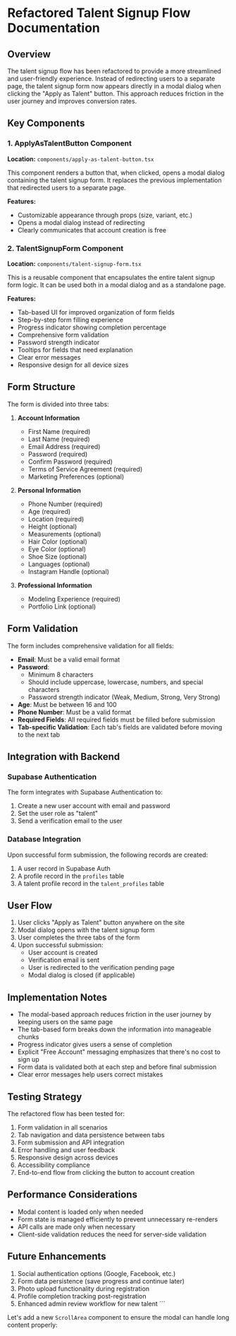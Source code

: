 # Refactored Talent Signup Flow Documentation

## Overview

The talent signup flow has been refactored to provide a more streamlined and user-friendly experience. Instead of redirecting users to a separate page, the talent signup form now appears directly in a modal dialog when clicking the "Apply as Talent" button. This approach reduces friction in the user journey and improves conversion rates.

## Key Components

### 1. ApplyAsTalentButton Component

**Location:** `components/apply-as-talent-button.tsx`

This component renders a button that, when clicked, opens a modal dialog containing the talent signup form. It replaces the previous implementation that redirected users to a separate page.

**Features:**
- Customizable appearance through props (size, variant, etc.)
- Opens a modal dialog instead of redirecting
- Clearly communicates that account creation is free

### 2. TalentSignupForm Component

**Location:** `components/talent-signup-form.tsx`

This is a reusable component that encapsulates the entire talent signup form logic. It can be used both in a modal dialog and as a standalone page.

**Features:**
- Tab-based UI for improved organization of form fields
- Step-by-step form filling experience
- Progress indicator showing completion percentage
- Comprehensive form validation
- Password strength indicator
- Tooltips for fields that need explanation
- Clear error messages
- Responsive design for all device sizes

## Form Structure

The form is divided into three tabs:

1. **Account Information**
   - First Name (required)
   - Last Name (required)
   - Email Address (required)
   - Password (required)
   - Confirm Password (required)
   - Terms of Service Agreement (required)
   - Marketing Preferences (optional)

2. **Personal Information**
   - Phone Number (required)
   - Age (required)
   - Location (required)
   - Height (optional)
   - Measurements (optional)
   - Hair Color (optional)
   - Eye Color (optional)
   - Shoe Size (optional)
   - Languages (optional)
   - Instagram Handle (optional)

3. **Professional Information**
   - Modeling Experience (required)
   - Portfolio Link (optional)

## Form Validation

The form includes comprehensive validation for all fields:

- **Email**: Must be a valid email format
- **Password**: 
  - Minimum 8 characters
  - Should include uppercase, lowercase, numbers, and special characters
  - Password strength indicator (Weak, Medium, Strong, Very Strong)
- **Age**: Must be between 16 and 100
- **Phone Number**: Must be a valid format
- **Required Fields**: All required fields must be filled before submission
- **Tab-specific Validation**: Each tab's fields are validated before moving to the next tab

## Integration with Backend

### Supabase Authentication
The form integrates with Supabase Authentication to:
1. Create a new user account with email and password
2. Set the user role as "talent"
3. Send a verification email to the user

### Database Integration
Upon successful form submission, the following records are created:
1. A user record in Supabase Auth
2. A profile record in the `profiles` table
3. A talent profile record in the `talent_profiles` table

## User Flow

1. User clicks "Apply as Talent" button anywhere on the site
2. Modal dialog opens with the talent signup form
3. User completes the three tabs of the form
4. Upon successful submission:
   - User account is created
   - Verification email is sent
   - User is redirected to the verification pending page
   - Modal dialog is closed (if applicable)

## Implementation Notes

- The modal-based approach reduces friction in the user journey by keeping users on the same page
- The tab-based form breaks down the information into manageable chunks
- Progress indicator gives users a sense of completion
- Explicit "Free Account" messaging emphasizes that there's no cost to sign up
- Form data is validated both at each step and before final submission
- Clear error messages help users correct mistakes

## Testing Strategy

The refactored flow has been tested for:
1. Form validation in all scenarios
2. Tab navigation and data persistence between tabs
3. Form submission and API integration
4. Error handling and user feedback
5. Responsive design across devices
6. Accessibility compliance
7. End-to-end flow from clicking the button to account creation

## Performance Considerations

- Modal content is loaded only when needed
- Form state is managed efficiently to prevent unnecessary re-renders
- API calls are made only when necessary
- Client-side validation reduces the need for server-side validation

## Future Enhancements

1. Social authentication options (Google, Facebook, etc.)
2. Form data persistence (save progress and continue later)
3. Photo upload functionality during registration
4. Profile completion tracking post-registration
5. Enhanced admin review workflow for new talent
\`\`\`

Let's add a new `ScrollArea` component to ensure the modal can handle long content properly:
